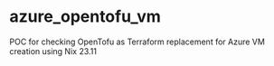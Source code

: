 # azure_opentofu_vm
POC for checking OpenTofu as Terraform replacement for Azure VM creation using Nix 23.11


